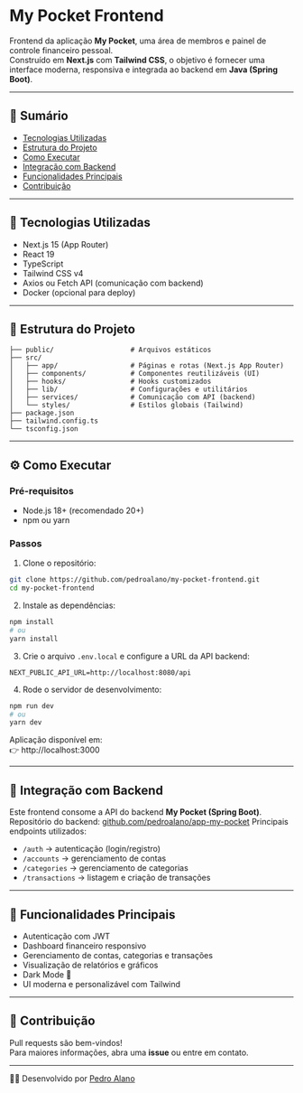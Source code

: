 # My Pocket Frontend

Frontend da aplicação **My Pocket**, uma área de membros e painel de controle financeiro pessoal.  
Construído em **Next.js** com **Tailwind CSS**, o objetivo é fornecer uma interface moderna, responsiva e integrada ao backend em **Java (Spring Boot)**.

---

## 📖 Sumário

- [Tecnologias Utilizadas](#-tecnologias-utilizadas)
- [Estrutura do Projeto](#-estrutura-do-projeto)
- [Como Executar](#-como-executar)
- [Integração com Backend](#-integração-com-backend)
- [Funcionalidades Principais](#-funcionalidades-principais)
- [Contribuição](#-contribuição)

---

## 🚀 Tecnologias Utilizadas

- Next.js 15 (App Router)
- React 19
- TypeScript
- Tailwind CSS v4
- Axios ou Fetch API (comunicação com backend)
- Docker (opcional para deploy)

---

## 📂 Estrutura do Projeto

```
├── public/                   # Arquivos estáticos
├── src/
│   ├── app/                  # Páginas e rotas (Next.js App Router)
│   ├── components/           # Componentes reutilizáveis (UI)
│   ├── hooks/                # Hooks customizados
│   ├── lib/                  # Configurações e utilitários
│   ├── services/             # Comunicação com API (backend)
│   └── styles/               # Estilos globais (Tailwind)
├── package.json
├── tailwind.config.ts
└── tsconfig.json
```

---

## ⚙️ Como Executar

### Pré-requisitos

- Node.js 18+ (recomendado 20+)
- npm ou yarn

### Passos

1. Clone o repositório:

```sh
git clone https://github.com/pedroalano/my-pocket-frontend.git
cd my-pocket-frontend
```

2. Instale as dependências:

```sh
npm install
# ou
yarn install
```

3. Crie o arquivo `.env.local` e configure a URL da API backend:

```env
NEXT_PUBLIC_API_URL=http://localhost:8080/api
```

4. Rode o servidor de desenvolvimento:

```sh
npm run dev
# ou
yarn dev
```

Aplicação disponível em:  
👉 http://localhost:3000

---

## 🔗 Integração com Backend

Este frontend consome a API do backend **My Pocket (Spring Boot)**.  
Repositório do backend: [github.com/pedroalano/app-my-pocket](https://github.com/pedroalano/app-my-pocket)
Principais endpoints utilizados:

- `/auth` → autenticação (login/registro)
- `/accounts` → gerenciamento de contas
- `/categories` → gerenciamento de categorias
- `/transactions` → listagem e criação de transações

---

## 🎨 Funcionalidades Principais

- Autenticação com JWT  
- Dashboard financeiro responsivo  
- Gerenciamento de contas, categorias e transações  
- Visualização de relatórios e gráficos  
- Dark Mode 🌙  
- UI moderna e personalizável com Tailwind  

---

## 🤝 Contribuição

Pull requests são bem-vindos!  
Para maiores informações, abra uma **issue** ou entre em contato.

---

👨‍💻 Desenvolvido por [Pedro Alano](https://github.com/pedroalano)
